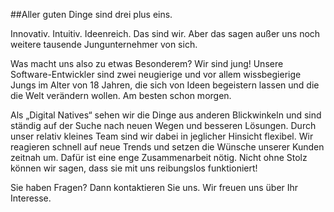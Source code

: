##Aller guten Dinge sind drei plus eins.

Innovativ. Intuitiv. Ideenreich. Das sind wir. Aber das sagen außer uns noch weitere tausende Jungunternehmer von sich.

Was macht uns also zu etwas Besonderem? Wir sind jung! Unsere Software-Entwickler sind zwei neugierige und vor allem wissbegierige Jungs im Alter von 18 Jahren, die sich von Ideen begeistern lassen und die die Welt verändern wollen. Am besten schon morgen.

Als „Digital Natives“ sehen wir die Dinge aus anderen Blickwinkeln und sind ständig auf der Suche nach neuen Wegen und besseren Lösungen. Durch unser relativ kleines Team sind wir dabei in jeglicher Hinsicht flexibel. Wir reagieren schnell auf neue Trends und setzen die Wünsche unserer Kunden zeitnah um. Dafür ist eine enge Zusammenarbeit nötig. Nicht ohne Stolz können wir sagen, dass sie mit uns reibungslos funktioniert!

Sie haben Fragen? Dann kontaktieren Sie uns. Wir freuen uns über Ihr Interesse.

